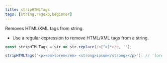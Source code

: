```yaml
---
title: stripHTMLTags
tags: [string,regexp,beginner]
---
```


Removes HTML/XML tags from string.

- Use a regular expression to remove HTML/XML tags from a string.

```js
const stripHTMLTags = str => str.replace(/<[^>]*>/g, '');
```

```js
stripHTMLTags('<p><em>lorem</em> <strong>ipsum</strong></p>'); // 'lorem ipsum'
```
